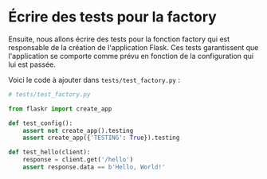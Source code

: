 # Écrire des tests pour la factory

Ensuite, nous allons écrire des tests pour la fonction factory qui est responsable de la création de l'application Flask. Ces tests garantissent que l'application se comporte comme prévu en fonction de la configuration qui lui est passée.

Voici le code à ajouter dans `tests/test_factory.py` :

```python
# tests/test_factory.py

from flaskr import create_app

def test_config():
    assert not create_app().testing
    assert create_app({'TESTING': True}).testing

def test_hello(client):
    response = client.get('/hello')
    assert response.data == b'Hello, World!'
```
